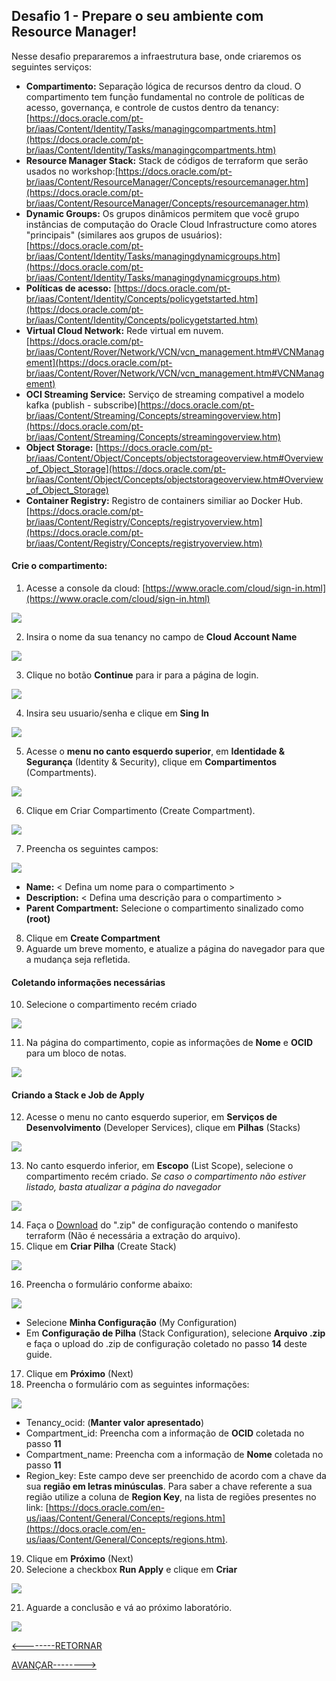 ﻿## Desafio 1 - Prepare o seu ambiente com Resource Manager!
Nesse desafio prepararemos a infraestrutura base, onde criaremos os seguintes serviços:

 - **Compartimento:** Separação lógica de recursos dentro da cloud. O compartimento tem função fundamental no controle de políticas de acesso, governança, e controle de custos dentro da tenancy:[https://docs.oracle.com/pt-br/iaas/Content/Identity/Tasks/managingcompartments.htm](https://docs.oracle.com/pt-br/iaas/Content/Identity/Tasks/managingcompartments.htm)
 - **Resource Manager Stack:** Stack de códigos de terraform que serão usados no workshop:[https://docs.oracle.com/pt-br/iaas/Content/ResourceManager/Concepts/resourcemanager.htm](https://docs.oracle.com/pt-br/iaas/Content/ResourceManager/Concepts/resourcemanager.htm)
 - **Dynamic Groups:** Os grupos dinâmicos permitem que você grupo instâncias de computação do Oracle Cloud Infrastructure como atores "principais" (similares aos grupos de usuários):[https://docs.oracle.com/pt-br/iaas/Content/Identity/Tasks/managingdynamicgroups.htm](https://docs.oracle.com/pt-br/iaas/Content/Identity/Tasks/managingdynamicgroups.htm)
 - **Políticas de acesso:** [https://docs.oracle.com/pt-br/iaas/Content/Identity/Concepts/policygetstarted.htm](https://docs.oracle.com/pt-br/iaas/Content/Identity/Concepts/policygetstarted.htm)
 - **Virtual Cloud Network:** Rede virtual em nuvem.[https://docs.oracle.com/pt-br/iaas/Content/Rover/Network/VCN/vcn_management.htm#VCNManagement](https://docs.oracle.com/pt-br/iaas/Content/Rover/Network/VCN/vcn_management.htm#VCNManagement)
 - **OCI Streaming Service:** Serviço de streaming compativel a modelo kafka (publish - subscribe)[https://docs.oracle.com/pt-br/iaas/Content/Streaming/Concepts/streamingoverview.htm](https://docs.oracle.com/pt-br/iaas/Content/Streaming/Concepts/streamingoverview.htm)
 - **Object Storage:** [https://docs.oracle.com/pt-br/iaas/Content/Object/Concepts/objectstorageoverview.htm#Overview_of_Object_Storage](https://docs.oracle.com/pt-br/iaas/Content/Object/Concepts/objectstorageoverview.htm#Overview_of_Object_Storage)
 - **Container Registry:** Registro de containers similiar ao Docker Hub.[https://docs.oracle.com/pt-br/iaas/Content/Registry/Concepts/registryoverview.htm](https://docs.oracle.com/pt-br/iaas/Content/Registry/Concepts/registryoverview.htm)
 
#### Crie o compartimento:
1. Acesse a console da cloud: [https://www.oracle.com/cloud/sign-in.html](https://www.oracle.com/cloud/sign-in.html)

![](./IMG/001-LAB1.PNG)

2. Insira o nome da sua tenancy no campo de **Cloud Account Name**

![](./IMG/002-LAB1.PNG)

3. Clique no botão **Continue** para ir para a página de login.

![](./IMG/003-LAB1.PNG)

4. Insira seu usuario/senha e clique em **Sing In**

![](./IMG/004-LAB1.PNG)

5. Acesse o **menu no canto esquerdo superior**, em **Identidade & Segurança** (Identity & Security), clique em **Compartimentos** (Compartments).

![](./IMG/004-LAB1.PNG)

6. Clique em Criar Compartimento (Create Compartment).

![](./IMG/005-LAB1.PNG)

7. Preencha os seguintes campos:

![](./IMG/006-LAB1.PNG)

- **Name:** < Defina um nome para o compartimento >
- **Description:** < Defina uma descrição para o compartimento >
- **Parent Compartment:**  Selecione o compartimento sinalizado como **(root)**
8. Clique em **Create Compartment**
9. Aguarde um breve momento, e atualize a página do navegador para que a mudança seja refletida.
####  Coletando informações necessárias
10. Selecione o compartimento recém criado

![](./IMG/007-LAB1.PNG)

11. Na página do compartimento, copie as informações de **Nome** e **OCID** para um bloco de notas.

![](./IMG/008-LAB1.PNG)

####  Criando a Stack e Job de Apply
12. Acesse o menu no canto esquerdo superior, em **Serviços de Desenvolvimento** (Developer Services), clique em **Pilhas** (Stacks)

![](./IMG/009-LAB1.PNG)

13. No canto esquerdo inferior, em **Escopo** (List Scope), selecione o compartimento recém criado. *Se caso o compartimento não estiver listado, basta atualizar a página do navegador*

![](./IMG/010-LAB1.PNG)

14. Faça o [Download](https://github.com/gustavogaspar/events-function/raw/main/terraform.zip) do ".zip" de configuração contendo o manifesto terraform (Não é necessária a extração do arquivo). 
15. Clique em **Criar Pilha** (Create Stack)

![](./IMG/011-LAB1.PNG)

16. Preencha o formulário conforme abaixo:

![](./IMG/012-LAB1.PNG)

- Selecione **Minha Configuração** (My Configuration)
- Em **Configuração de Pilha** (Stack Configuration), selecione **Arquivo .zip** e faça o upload do .zip de configuração coletado no passo **14** deste guide.
17. Clique em **Próximo** (Next)
18. Preencha o formulário com as seguintes informações:

![](./IMG/013-LAB1.PNG)

- Tenancy_ocid: (**Manter valor apresentado**)
- Compartment_id: Preencha com a informação de **OCID** coletada no passo **11**
- Compartment_name: Preencha com a informação de **Nome** coletada no passo **11**
- Region_key: Este campo deve ser preenchido de acordo com a chave da sua **região em letras minúsculas**. Para saber a chave referente a sua região utilize a coluna de **Region Key**, na lista de regiões presentes no link: [https://docs.oracle.com/en-us/iaas/Content/General/Concepts/regions.htm](https://docs.oracle.com/en-us/iaas/Content/General/Concepts/regions.htm).
19. Clique em **Próximo** (Next)
20. Selecione a checkbox **Run Apply** e clique em **Criar**

![](./IMG/014-LAB1.PNG)

21. Aguarde a conclusão e vá ao próximo laboratório.

![](./IMG/015-LAB1.PNG)


[<--------RETORNAR](../README.md)         


[AVANÇAR-------->](../LAB02/README.md)
